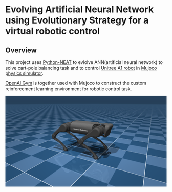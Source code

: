 # Evolving Artificial Neural Network using Evolutionary Strategy for a virtual robotic control
## Overview
This project uses [Python-NEAT](https://github.com/CodeReclaimers/neat-python) to evlolve ANN(artificial neural network) to solve cart-pole balancing task and to control [Unitree A1 robot](https://github.com/deepmind/mujoco_menagerie/tree/main/unitree_a1) in [Mujoco physics simulator](https://github.com/deepmind/mujoco).

[OpenAI Gym](https://www.gymlibrary.dev/) is together used with Mujoco to construct the custom reinforcement learning environment for robotic control task. 

![alt text](gym_examples/envs/assets/a1.png)

## 